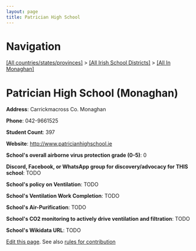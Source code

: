 ```yaml
---
layout: page
title: Patrician High School
---
```

# Navigation

[[All countries/states/provinces]](../../..) > [[All Irish School Districts]](../..) > [[All In Monaghan]](..)

# Patrician High School (Monaghan)

**Address**: Carrickmacross Co. Monaghan

**Phone**: 042-9661525

**Student Count**: 397

**Website**: <http://www.patricianhighschool.ie>

**School's overall airborne virus protection grade (0-5)**: 0

**Discord, Facebook, or WhatsApp group for discovery/advocacy for THIS school**: TODO

**School's policy on Ventilation**: TODO

**School's Ventilation Work Completion**: TODO

**School's Air-Purification**: TODO

**School's CO2 monitoring to actively drive ventilation and filtration**: TODO

**School's Wikidata URL**: TODO


[Edit this page](https://github.com/ventilate-schools/Ireland/edit/main/./Monaghan/Patrician_High_School.md). See also [rules for contribution](../../../contribution-rules/)